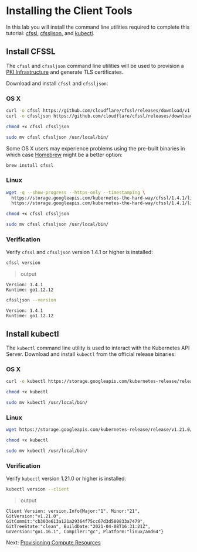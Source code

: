 # Installing the Client Tools

In this lab you will install the command line utilities required to complete this tutorial: [cfssl](https://github.com/cloudflare/cfssl), [cfssljson](https://github.com/cloudflare/cfssl), and [kubectl](https://kubernetes.io/docs/tasks/tools/install-kubectl).


## Install CFSSL

The `cfssl` and `cfssljson` command line utilities will be used to provision a [PKI Infrastructure](https://en.wikipedia.org/wiki/Public_key_infrastructure) and generate TLS certificates.

Download and install `cfssl` and `cfssljson`:

### OS X

```bash
curl -o cfssl https://github.com/cloudflare/cfssl/releases/download/v1.6.4/cfssl_1.6.4_linux_amd64
curl -o cfssljson https://github.com/cloudflare/cfssl/releases/download/v1.6.4/cfssljson_1.6.4_linux_amd64
```

```bash
chmod +x cfssl cfssljson
```

```bash
sudo mv cfssl cfssljson /usr/local/bin/
```

Some OS X users may experience problems using the pre-built binaries in which case [Homebrew](https://brew.sh) might be a better option:

```bash
brew install cfssl
```

### Linux

```bash
wget -q --show-progress --https-only --timestamping \
  https://storage.googleapis.com/kubernetes-the-hard-way/cfssl/1.4.1/linux/cfssl \
  https://storage.googleapis.com/kubernetes-the-hard-way/cfssl/1.4.1/linux/cfssljson
```

```bash
chmod +x cfssl cfssljson
```

```bash
sudo mv cfssl cfssljson /usr/local/bin/
```

### Verification

Verify `cfssl` and `cfssljson` version 1.4.1 or higher is installed:

```bash
cfssl version
```

> output

```
Version: 1.4.1
Runtime: go1.12.12
```

```bash
cfssljson --version
```
```
Version: 1.4.1
Runtime: go1.12.12
```

## Install kubectl

The `kubectl` command line utility is used to interact with the Kubernetes API Server. Download and install `kubectl` from the official release binaries:

### OS X

```bash
curl -o kubectl https://storage.googleapis.com/kubernetes-release/release/v1.21.0/bin/darwin/amd64/kubectl
```

```bash
chmod +x kubectl
```

```bash
sudo mv kubectl /usr/local/bin/
```

### Linux

```bash
wget https://storage.googleapis.com/kubernetes-release/release/v1.21.0/bin/linux/amd64/kubectl
```

```bash
chmod +x kubectl
```

```bash
sudo mv kubectl /usr/local/bin/
```

### Verification

Verify `kubectl` version 1.21.0 or higher is installed:

```bash
kubectl version --client
```

> output

```
Client Version: version.Info{Major:"1", Minor:"21", GitVersion:"v1.21.0", GitCommit:"cb303e613a121a29364f75cc67d3d580833a7479", GitTreeState:"clean", BuildDate:"2021-04-08T16:31:21Z", GoVersion:"go1.16.1", Compiler:"gc", Platform:"linux/amd64"}
```

Next: [Provisioning Compute Resources](03-compute-resources.md)
